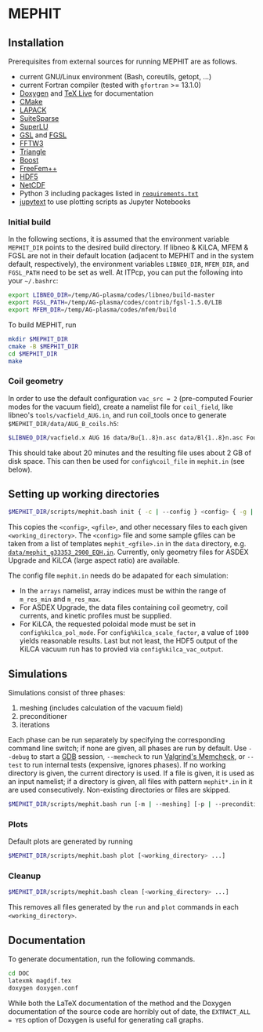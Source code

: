 # MEPHIT

## Installation

Prerequisites from external sources for running MEPHIT are as follows.

- current GNU/Linux environment (Bash, coreutils, getopt, ...)
- current Fortran compiler (tested with `gfortran` >= 13.1.0)
- [Doxygen](https://doxygen.nl/) and [TeX Live](https://www.tug.org/texlive/) for documentation
- [CMake](https://cmake.org/)
- [LAPACK](https://www.netlib.org/lapack/)
- [SuiteSparse](https://github.com/DrTimothyAldenDavis/SuiteSparse)
- [SuperLU](https://github.com/xiaoyeli/superlu)
- [GSL](https://www.gnu.org/software/gsl/) and [FGSL](https://github.com/reinh-bader/fgsl)
- [FFTW3](http://fftw.org/)
- [Triangle](https://www.cs.cmu.edu/~quake/triangle.html)
- [Boost](https://www.boost.org/)
- [FreeFem++](https://github.com/FreeFem/FreeFem-sources)
- [HDF5](https://www.hdfgroup.org/downloads/hdf5)
- [NetCDF](https://github.com/Unidata/netcdf-fortran)
- Python 3 including packages listed in [`requirements.txt`](requirements.txt)
- [jupytext](https://github.com/mwouts/jupytext) to use plotting scripts as Jupyter Notebooks

### Initial build

In the following sections, it is assumed that the environment variable `MEPHIT_DIR` points to the desired build directory. If libneo & KiLCA, MFEM & FGSL are not in their default location (adjacent to MEPHIT and in the system default, respectively), the environment variables `LIBNEO_DIR`, `MFEM_DIR`, and `FGSL_PATH` need to be set as well. At ITPcp, you can put the following into your `~/.bashrc`:

```bash
export LIBNEO_DIR=/temp/AG-plasma/codes/libneo/build-master
export FGSL_PATH=/temp/AG-plasma/codes/contrib/fgsl-1.5.0/LIB
export MFEM_DIR=/temp/AG-plasma/codes/mfem/build
```

To build MEPHIT, run

```bash
mkdir $MEPHIT_DIR
cmake -B $MEPHIT_DIR
cd $MEPHIT_DIR
make
```

### Coil geometry

In order to use the default configuration `vac_src = 2` (pre-computed Fourier modes for the vacuum field), create a namelist file for `coil_field`, like libneo's `tools/vacfield_AUG.in`, and run coil_tools once to generate `$MEPHIT_DIR/data/AUG_B_coils.h5`:

```bash
$LIBNEO_DIR/vacfield.x AUG 16 data/Bu{1..8}n.asc data/Bl{1..8}n.asc Fourier vacfield_AUG.in $MEPHIT_DIR/data/AUG_B_coils.h5
```

This should take about 20 minutes and the resulting file uses about 2 GB of disk space. This can then be used for `config%coil_file` in `mephit.in` (see below).

## Setting up working directories

```bash
$MEPHIT_DIR/scripts/mephit.bash init { -c | --config } <config> { -g | --g-eqdsk } <gfile> { -t | --type } { asdex | kilca | mastu } <working_directory> ...
```

This copies the `<config>`, `<gfile>`, and other necessary files to each given `<working_directory>`. The `<config>` file and some sample gfiles can be taken from a list of templates `mephit_<gfile>.in` in the `data` directory, e.g. [`data/mephit_g33353_2900_EQH.in`](data/mephit_g33353_2900.in). Currently, only geometry files for ASDEX Upgrade and KiLCA (large aspect ratio) are available.

The config file `mephit.in` needs do be adapated for each simulation:

- In the `arrays` namelist, array indices must be within the range of `m_res_min` and `m_res_max`.
- For ASDEX Upgrade, the data files containing coil geometry, coil currents, and kinetic profiles must be supplied.
- For KiLCA, the requested poloidal mode must be set in `config%kilca_pol_mode`. For `config%kilca_scale_factor`, a value of `1000` yields reasonable results. Last but not least, the HDF5 output of the KiLCA vacuum run has to provied via `config%kilca_vac_output`.

## Simulations

Simulations consist of three phases:

1. meshing (includes calculation of the vacuum field)
2. preconditioner
3. iterations

Each phase can be run separately by specifying the corresponding command line switch; if none are given, all phases are run by default. Use `--debug` to start a [GDB](https://www.gnu.org/software/gdb) session, `--memcheck` to run [Valgrind's Memcheck](https://valgrind.org/info/tools.html#memcheck), or `--test` to run internal tests (expensive, ignores phases). If no working directory is given, the current directory is used. If a file is given, it is used as an input namelist; if a directory is given, all files with pattern `mephit*.in` in it are used consecutively. Non-existing directories or files are skipped.

```bash
$MEPHIT_DIR/scripts/mephit.bash run [-m | --meshing] [-p | --preconditioner] [-i | --iterations] [--debug | --memcheck | --test] [<working_directory_or_file> ...]
```

### Plots

Default plots are generated by running

```bash
$MEPHIT_DIR/scripts/mephit.bash plot [<working_directory> ...]
```

### Cleanup

```bash
$MEPHIT_DIR/scripts/mephit.bash clean [<working_directory> ...]
```

This removes all files generated by the `run` and `plot` commands in each `<working_directory>`.

## Documentation

To generate documentation, run the following commands.

```bash
cd DOC
latexmk magdif.tex
doxygen doxygen.conf
```

While both the LaTeX documentation of the method and the Doxygen documentation of the source code are horribly out of date, the `EXTRACT_ALL = YES` option of Doxygen is useful for generating call graphs.
